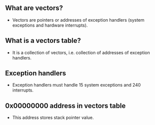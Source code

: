 ## What are vectors?
* Vectors are pointers or addresses of exception handlers (system exceptions
  and hardware interrupts).

## What is a vectors table?
* It is a collection of vectors, i.e. collection of addresses of exception
  handlers.

## Exception handlers
* Exception handlers must handle 15 system exceptions and 240 interrupts.

## 0x00000000 address in vectors table
* This address stores stack pointer value.

